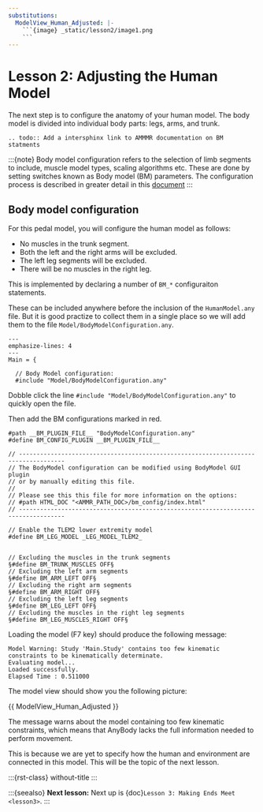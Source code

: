 ```yaml
---
substitutions:
  ModelView_Human_Adjusted: |-
    ```{image} _static/lesson2/image1.png
    ```
---
```


# Lesson 2: Adjusting the Human Model

The next step is to configure the anatomy of your human model. The body model is divided into individual
body parts: legs, arms, and trunk.

```{eval-rst}
.. todo:: Add a intersphinx link to AMMMR documentation on BM statments
```

:::{note}
Body model configuration refers to the selection of limb segments to include, muscle model types,
scaling algorithms etc. These are done by setting switches known as Body model (BM) parameters.
The configuration process is described in greater detail in this [document](https://anyscript.org/ammr-doc/bm_config/index)
:::

## Body model configuration

For this pedal model, you will configure the human model as follows:

- No muscles in the trunk segment.
- Both the left and the right arms will be excluded.
- The left leg segments will be excluded.
- There will be no muscles in the right leg.

This is implemented by declaring a number of `BM_*` configuraiton statements.

These can be included anywhere before the inclusion of the `HumanModel.any` file. But it is good practize to collect them in a single place so we will add them to the file `Model/BodyModelConfiguration.any`. 

```{code-block} AnyScriptDoc
---
emphasize-lines: 4
---
Main = {

  // Body Model configuration:
  #include "Model/BodyModelConfiguration.any"

```

Dobble click the line  `#include "Model/BodyModelConfiguration.any"` to quickly open the file.

Then add the BM configurations marked in red. 

```{code-block} AnyScriptDoc
#path __BM_PLUGIN_FILE__ "BodyModelConfiguration.any"
#define BM_CONFIG_PLUGIN __BM_PLUGIN_FILE__

// -----------------------------------------------------------------------------------
// The BodyModel configuration can be modified using BodyModel GUI plugin
// or by manually editing this file.
//
// Please see this this file for more information on the options:
// #path HTML_DOC "<AMMR_PATH_DOC>/bm_config/index.html"
// -----------------------------------------------------------------------------------

// Enable the TLEM2 lower extremity model
#define BM_LEG_MODEL _LEG_MODEL_TLEM2_


// Excluding the muscles in the trunk segments
§#define BM_TRUNK_MUSCLES OFF§
// Excluding the left arm segments
§#define BM_ARM_LEFT OFF§
// Excluding the right arm segments
§#define BM_ARM_RIGHT OFF§
// Excluding the left leg segments
§#define BM_LEG_LEFT OFF§
// Excluding the muscles in the right leg segments
§#define BM_LEG_MUSCLES_RIGHT OFF§

```

Loading the model (F7 key) should produce the following message:

```none
Model Warning: Study 'Main.Study' contains too few kinematic constraints to be kinematically determinate.
Evaluating model...
Loaded successfully.
Elapsed Time : 0.511000
```

The model view should show you the following picture:

{{ ModelView_Human_Adjusted }}

The message warns about the model containing too few kinematic
constraints, which means that AnyBody lacks the full information needed to perform movement.

This is because we are yet to specify how the human and environment are connected in this model.
This will be the topic of the next lesson.

:::{rst-class} without-title
:::

:::{seealso}
**Next lesson:** Next up is {doc}`Lesson 3: Making Ends Meet <lesson3>`.
:::
